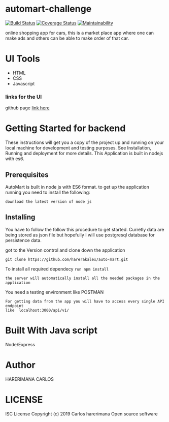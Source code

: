# automart-challenge
 
[![Build Status](https://travis-ci.org/harerakalex/auto-mart.svg?branch=develop)](https://travis-ci.org/harerakalex/auto-mart)   [![Coverage Status](https://coveralls.io/repos/github/harerakalex/auto-mart/badge.svg?branch=develop)](https://coveralls.io/github/harerakalex/auto-mart?branch=develop)  [![Maintainability](https://api.codeclimate.com/v1/badges/febc657c80413ff84ba1/maintainability)](https://codeclimate.com/github/harerakalex/auto-mart/maintainability)



online shopping app for cars, this is a market place app where one can make ads and others can be able to make order of that car.

# UI Tools
- HTML
- CSS
- Javascript

### links for the UI
github page [link here](https://harerakalex.github.io/automart-challenge/) 

# Getting Started for backend

These instructions will get you a copy of the project up and running on your local machine for development and testing purposes. See Installation, Running and deployment for more details. This Application is built in nodejs with es6.

## Prerequisites
AutoMart is built in node js with ES6 format. to get up the application running you need to install the following:
```
download the latest version of node js
```
## Installing
You have to follow the follow this procedure to get started.
Curretly data are being stored as json file but hopefully I will use postgresql database for persistence data.

got to the Version control and clone down the application
```
git clone https://github.com/harerakalex/auto-mart.git
```
To install all required dependecy ```run npm install```
```
the server will automatically install all the needed packages in the application
```
You need a testing environment like POSTMAN
```
For getting data from the app you will have to access every single API endpoint
like  localhost:3000/api/v1/
```
# Built With Java script
Node/Express

# Author
HARERIMANA CARLOS

# LICENSE
ISC License
Copyright (c) 2019 Carlos harerimana
Open source software